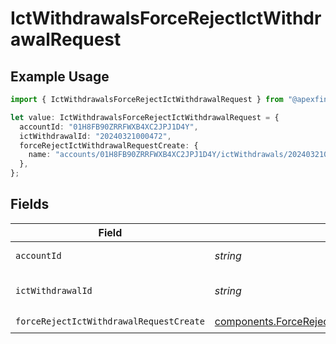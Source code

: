 # IctWithdrawalsForceRejectIctWithdrawalRequest

## Example Usage

```typescript
import { IctWithdrawalsForceRejectIctWithdrawalRequest } from "@apexfintechsolutions/ascend-sdk/models/operations";

let value: IctWithdrawalsForceRejectIctWithdrawalRequest = {
  accountId: "01H8FB90ZRRFWXB4XC2JPJ1D4Y",
  ictWithdrawalId: "20240321000472",
  forceRejectIctWithdrawalRequestCreate: {
    name: "accounts/01H8FB90ZRRFWXB4XC2JPJ1D4Y/ictWithdrawals/20240321000472",
  },
};
```

## Fields

| Field                                                                                                                | Type                                                                                                                 | Required                                                                                                             | Description                                                                                                          | Example                                                                                                              |
| -------------------------------------------------------------------------------------------------------------------- | -------------------------------------------------------------------------------------------------------------------- | -------------------------------------------------------------------------------------------------------------------- | -------------------------------------------------------------------------------------------------------------------- | -------------------------------------------------------------------------------------------------------------------- |
| `accountId`                                                                                                          | *string*                                                                                                             | :heavy_check_mark:                                                                                                   | The account id.                                                                                                      | 01H8FB90ZRRFWXB4XC2JPJ1D4Y                                                                                           |
| `ictWithdrawalId`                                                                                                    | *string*                                                                                                             | :heavy_check_mark:                                                                                                   | The ictWithdrawal id.                                                                                                | 20240321000472                                                                                                       |
| `forceRejectIctWithdrawalRequestCreate`                                                                              | [components.ForceRejectIctWithdrawalRequestCreate](../../models/components/forcerejectictwithdrawalrequestcreate.md) | :heavy_check_mark:                                                                                                   | N/A                                                                                                                  |                                                                                                                      |